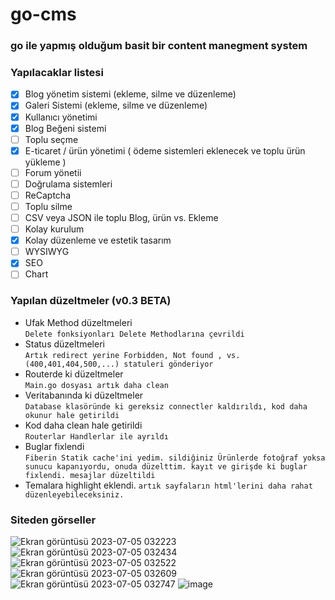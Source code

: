 # go-cms
### go ile yapmış olduğum basit bir content manegment system
### Yapılacaklar listesi

- [X] Blog yönetim sistemi (ekleme, silme ve düzenleme)
- [X] Galeri Sistemi (ekleme, silme ve düzenleme)
- [X] Kullanıcı yönetimi
- [X] Blog Beğeni sistemi
- [ ] Toplu seçme
- [X] E-ticaret / ürün yönetimi ( ödeme sistemleri eklenecek ve toplu ürün yükleme )
- [ ] Forum yönetii
- [ ] Doğrulama sistemleri
- [ ] ReCaptcha
- [ ] Toplu silme
- [ ] CSV veya JSON ile toplu Blog, ürün vs. Ekleme
- [ ] Kolay kurulum
- [X] Kolay düzenleme ve estetik tasarım 
- [ ] WYSIWYG
- [X] SEO
- [ ] Chart

### Yapılan düzeltmeler (v0.3 BETA)
- Ufak Method düzeltmeleri <br>
``Delete fonksiyonları Delete Methodlarına çevrildi``
- Status düzeltmeleri <br>
``Artık redirect yerine Forbidden, Not found , vs. (400,401,404,500,...) statuleri gönderiyor``
- Routerde ki düzeltmeler <br>
``Main.go dosyası artık daha clean``
- Veritabanında ki düzeltmeler <br>
``Database klasöründe ki gereksiz connectler kaldırıldı, kod daha okunur hale getirildi``
- Kod daha clean hale getirildi <br>
``Routerlar Handlerlar ile ayrıldı``
- Buglar fixlendi <br>
``
Fiberin Statik cache'ini yedim.
sildiğiniz Ürünlerde fotoğraf yoksa sunucu kapanıyordu, onuda düzelttim.
kayıt ve girişde ki buglar fixlendi.
mesajlar düzeltildi
``
- Temalara highlight eklendi.
``
artık sayfaların html'lerini daha rahat düzenleyebileceksiniz.
``


### Siteden görseller
![Ekran görüntüsü 2023-07-05 032223](https://github.com/Hasan-Kilici/go-cms/assets/105741983/fb83c0b9-4e92-4a6b-9909-101600709bea)
![Ekran görüntüsü 2023-07-05 032434](https://github.com/Hasan-Kilici/go-cms/assets/105741983/cdf34277-171a-4fa2-b48c-ef21fb504c28)
![Ekran görüntüsü 2023-07-05 032522](https://github.com/Hasan-Kilici/go-cms/assets/105741983/cd2121fd-92be-4b18-811a-0d206cb7c0a9)
![Ekran görüntüsü 2023-07-05 032609](https://github.com/Hasan-Kilici/go-cms/assets/105741983/f7038642-3ae2-4770-9a98-68224a4da751)
![Ekran görüntüsü 2023-07-05 032747](https://github.com/Hasan-Kilici/go-cms/assets/105741983/d1347b50-76e0-43de-ba8d-c041f2fdb1bf)
![image](https://github.com/Hasan-Kilici/go-cms/assets/105741983/e4e3a203-f359-4161-b6c1-e6e3464f4064)

